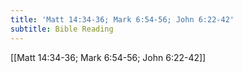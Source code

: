 ```yaml
---
title: 'Matt 14:34-36; Mark 6:54-56; John 6:22-42'
subtitle: Bible Reading
---
```


[[Matt 14:34-36; Mark 6:54-56; John 6:22-42]]